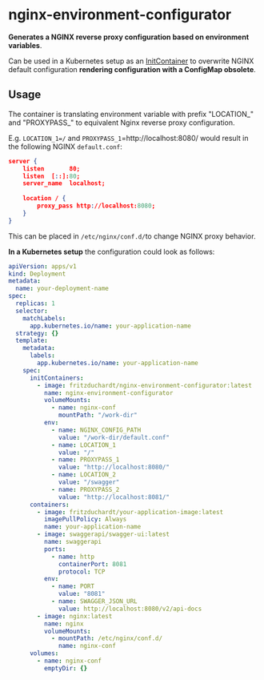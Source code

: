 # nginx-environment-configurator
**Generates a NGINX reverse proxy configuration based on environment variables**. 

Can be used in a Kubernetes setup as an [InitContainer](https://kubernetes.io/docs/concepts/workloads/pods/init-containers/) to overwrite NGINX default configuration **rendering configuration with a ConfigMap obsolete**.

## Usage

The container is translating environment variable with prefix "LOCATION_" and "PROXYPASS_" to equivalent Nginx reverse proxy configuration.

E.g. `LOCATION_1=/` and `PROXYPASS_1`=http://localhost:8080/ would result in the following NGINX `default.conf`: 

``` json
server {
    listen       80;
    listen  [::]:80;
    server_name  localhost;
    
    location / {
        proxy_pass http://localhost:8080;
    }
}
```

This can be placed in `/etc/nginx/conf.d/`to change NGINX proxy behavior.

**In a Kubernetes setup** the configuration could look as follows:


``` yaml
apiVersion: apps/v1
kind: Deployment
metadata:
  name: your-deployment-name
spec:
  replicas: 1
  selector:
    matchLabels:
      app.kubernetes.io/name: your-application-name
  strategy: {}
  template:
    metadata:
      labels:
        app.kubernetes.io/name: your-application-name
    spec:
      initContainers:
        - image: fritzduchardt/nginx-environment-configurator:latest
          name: nginx-environment-configurator
          volumeMounts:
            - name: nginx-conf
              mountPath: "/work-dir"
          env:
            - name: NGINX_CONFIG_PATH
              value: "/work-dir/default.conf"
            - name: LOCATION_1
              value: "/"
            - name: PROXYPASS_1
              value: "http://localhost:8080/"
            - name: LOCATION_2
              value: "/swagger"
            - name: PROXYPASS_2
              value: "http://localhost:8081/"
      containers:
        - image: fritzduchardt/your-application-image:latest
          imagePullPolicy: Always
          name: your-application-name
        - image: swaggerapi/swagger-ui:latest
          name: swaggerapi
          ports:
            - name: http
              containerPort: 8081
              protocol: TCP
          env:
            - name: PORT
              value: "8081"
            - name: SWAGGER_JSON_URL
              value: http://localhost:8080/v2/api-docs
        - image: nginx:latest
          name: nginx
          volumeMounts:
            - mountPath: /etc/nginx/conf.d/
              name: nginx-conf
      volumes:
        - name: nginx-conf
          emptyDir: {}
```
